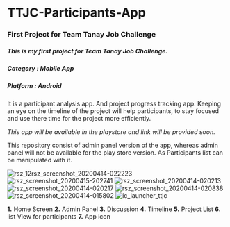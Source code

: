 # TTJC-Participants-App
### First Project for Team Tanay Job Challenge
##### This is my first project for Team Tanay Job Challenge.
##### Category : Mobile App
##### Platform : Android
 It is a participant analysis app.
 And project progress tracking app.
 Keeping an eye on the timeline of the project will help participants,
 to stay focused and use there time for the project more efficiently.

 *This app will be available in the playstore and link will be provided soon.*
 
 This repository consist of admin panel version of the app, whereas admin panel will not be available for the play store version.
 As Participants list can be manipulated with it.


![rsz_12rsz_screenshot_20200414-022223](https://user-images.githubusercontent.com/52632590/79351835-c824ee80-7f56-11ea-9ccd-861495488145.png) ![rsz_screenshot_20200415-202741](https://user-images.githubusercontent.com/52632590/79352785-e93a0f00-7f57-11ea-8bab-728e2b841118.png) ![rsz_screenshot_20200414-020213](https://user-images.githubusercontent.com/52632590/79353123-446c0180-7f58-11ea-8139-1d4c161babdf.png) ![rsz_screenshot_20200414-020217](https://user-images.githubusercontent.com/52632590/79353165-52218700-7f58-11ea-8ae1-1b760dd676c8.png) ![rsz_screenshot_20200414-020838](https://user-images.githubusercontent.com/52632590/79353210-636a9380-7f58-11ea-8f7b-564aa03bb955.png) ![rsz_screenshot_20200414-015802](https://user-images.githubusercontent.com/52632590/79353253-6f565580-7f58-11ea-834c-4a03949b9053.png) ![ic_launcher_ttjc](https://user-images.githubusercontent.com/52632590/79354497-1ab3da00-7f5a-11ea-9624-68de23f53136.png)




 **1.** Home Screen  **2.** Admin Panel **3.** Discussion **4.** Timeline **5.** Project List **6.** list View for participants **7.** App icon
